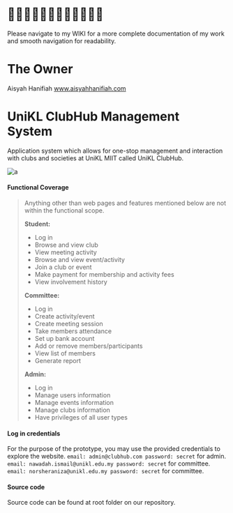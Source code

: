 # 👩🏻‍🌾👩🏻‍🌾👩🏻‍🌾👩🏻‍🌾 

Please navigate to my WIKI for a more complete documentation of my work and smooth navigation for readability.

# The Owner
Aisyah Hanifiah
www.aisyahhanifiah.com

# UniKL ClubHub Management System
Application system which allows for one-stop management and interaction with clubs and societies at UniKL MIIT called UniKL ClubHub.

![a](https://github.com/deco3500-2018/Matcha/blob/master/poster-final.jpg)

#### Functional Coverage
> Anything other than web pages and features mentioned below are not within the functional scope.
> 
> **Student:**
> * Log in
> * Browse and view club
> * View meeting activity
> * Browse and view event/activity
> * Join a club or event
> * Make payment for membership and activity fees
> * View involvement history
>
>
> **Committee:**
> * Log in
> * Create activity/event
> * Create meeting session
> * Take members attendance
> * Set up bank account
> * Add or remove members/participants
> * View list of members
> * Generate report
>
>
> **Admin:**
> * Log in
> * Manage users information
> * Manage events information
> * Manage clubs information
> * Have privileges of all user types


#### Log in credentials
For the purpose of the prototype, you may use the provided credentials to explore the website.
`email: admin@clubhub.com password: secret` for admin. `email: nawadah.ismail@unikl.edu.my password: secret` for committee. `email: norsheraniza@unikl.edu.my password: secret` for committee.

#### Source code
Source code can be found at root folder on our repository.

